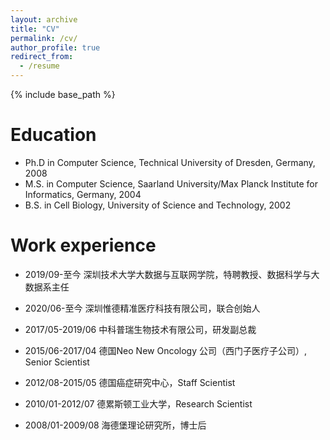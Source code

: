 ```yaml
---
layout: archive
title: "CV"
permalink: /cv/
author_profile: true
redirect_from:
  - /resume
---
```


{% include base_path %}

Education
======
* Ph.D in Computer Science, Technical University of Dresden, Germany, 2008 
* M.S. in Computer Science, Saarland University/Max Planck Institute for Informatics, Germany, 2004
* B.S. in Cell Biology, University of Science and Technology, 2002

Work experience
======
* 2019/09-至今 深圳技术大学大数据与互联网学院，特聘教授、数据科学与大数据系主任

* 2020/06-至今 深圳惟德精准医疗科技有限公司，联合创始人

* 2017/05-2019/06  中科普瑞生物技术有限公司，研发副总裁

* 2015/06-2017/04   德国Neo New Oncology 公司（西门子医疗子公司）, Senior Scientist

* 2012/08-2015/05 德国癌症研究中心，Staff Scientist

* 2010/01-2012/07  德累斯顿工业大学，Research Scientist

* 2008/01-2009/08 海德堡理论研究所，博士后


  



  
